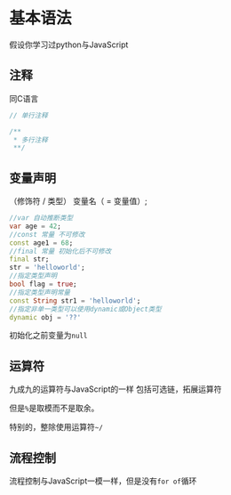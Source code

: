 # 基本语法

假设你学习过python与JavaScript

## 注释

同C语言

```dart
// 单行注释

/**
 * 多行注释
 **/
```

## 变量声明

（修饰符 / 类型） 变量名（ = 变量值）;

```dart
//var 自动推断类型
var age = 42;
//const 常量 不可修改
const age1 = 68;
//final 常量 初始化后不可修改
final str;
str = 'helloworld';
//指定类型声明
bool flag = true;
//指定类型声明常量
const String str1 = 'helloworld';
//指定非单一类型可以使用dynamic或Object类型
dynamic obj = '??'
```
初始化之前变量为`null`

## 运算符

九成九的运算符与JavaScript的一样 包括可选链，拓展运算符

但是`%`是取模而不是取余。

特别的，整除使用运算符`~/`


## 流程控制

流程控制与JavaScript一模一样，但是没有`for of`循环